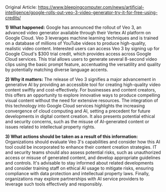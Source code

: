 Original Article: https://www.bleepingcomputer.com/news/artificial-intelligence/google-rolls-out-veo-3-video-generator-try-it-for-free-using-credits/

**1) What happened:**
Google has announced the rollout of Veo 3, an advanced video generator available through their Vertex AI platform on Google Cloud. Veo 3 leverages machine learning techniques and is trained on a database of millions of YouTube videos to produce high-quality, realistic video content. Interested users can access Veo 3 by signing up for Google Cloud's $300 trial credit, which provides access across Google Cloud services. This trial allows users to generate several 8-second video clips using the basic prompt feature, accentuating the versatility and quality by potentially matching diverse language accents.

**2) Why it matters:**
The release of Veo 3 signifies a major advancement in generative AI by providing an accessible tool for creating high-quality video content swiftly and cost-effectively. For businesses and content creators, this offers an opportunity to explore innovative ways to produce compelling visual content without the need for extensive resources. The integration of this technology into Google Cloud services highlights the increasing convergence of cloud computing and AI, setting a precedent for future developments in digital content creation. It also presents potential ethical and security concerns, such as the misuse of AI-generated content or issues related to intellectual property rights.

**3) What actions should be taken as a result of this information:**
Organizations should evaluate Veo 3's capabilities and consider how this AI tool could be incorporated to enhance their content creation strategies. IT and security teams should also assess potential risks, such as unauthorized access or misuse of generated content, and develop appropriate guidelines and controls. It's advisable to stay informed about related developments and consider training staff on ethical AI usage to mitigate risks, ensuring compliance with data protection and intellectual property laws. Finally, organizations may explore partnerships with AI service providers to leverage such tools effectively and responsibly.